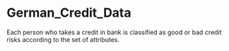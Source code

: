 # German_Credit_Data
Each person who takes a credit in bank is classified as good or bad credit risks according to the set of attributes. 

